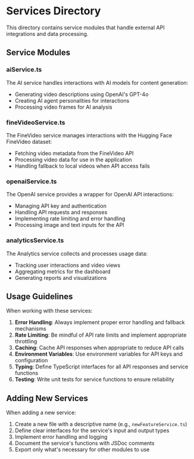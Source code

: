# Services Directory

This directory contains service modules that handle external API integrations and data processing.

## Service Modules

### aiService.ts

The AI service handles interactions with AI models for content generation:
- Generating video descriptions using OpenAI's GPT-4o
- Creating AI agent personalities for interactions
- Processing video frames for AI analysis

### fineVideoService.ts

The FineVideo service manages interactions with the Hugging Face FineVideo dataset:
- Fetching video metadata from the FineVideo API
- Processing video data for use in the application
- Handling fallback to local videos when API access fails

### openaiService.ts

The OpenAI service provides a wrapper for OpenAI API interactions:
- Managing API key and authentication
- Handling API requests and responses
- Implementing rate limiting and error handling
- Processing image and text inputs for the API

### analyticsService.ts

The Analytics service collects and processes usage data:
- Tracking user interactions and video views
- Aggregating metrics for the dashboard
- Generating reports and visualizations

## Usage Guidelines

When working with these services:

1. **Error Handling**: Always implement proper error handling and fallback mechanisms
2. **Rate Limiting**: Be mindful of API rate limits and implement appropriate throttling
3. **Caching**: Cache API responses when appropriate to reduce API calls
4. **Environment Variables**: Use environment variables for API keys and configuration
5. **Typing**: Define TypeScript interfaces for all API responses and service functions
6. **Testing**: Write unit tests for service functions to ensure reliability

## Adding New Services

When adding a new service:

1. Create a new file with a descriptive name (e.g., `newFeatureService.ts`)
2. Define clear interfaces for the service's input and output types
3. Implement error handling and logging
4. Document the service's functions with JSDoc comments
5. Export only what's necessary for other modules to use 